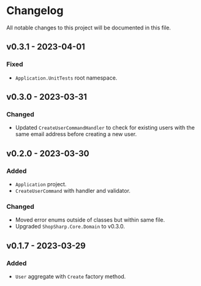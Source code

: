 ﻿# Changelog

All notable changes to this project will be documented in this file.

## v0.3.1 - 2023-04-01

### Fixed

- `Application.UnitTests` root namespace.

## v0.3.0 - 2023-03-31

### Changed

- Updated `CreateUserCommandHandler` to check for existing users with the same email address before creating a new user.

## v0.2.0 - 2023-03-30

### Added

- `Application` project.
- `CreateUserCommand` with handler and validator.

### Changed

- Moved error enums outside of classes but within same file.
- Upgraded `ShopSharp.Core.Domain` to v0.3.0.

## v0.1.7 - 2023-03-29

### Added

- `User` aggregate with `Create` factory method.